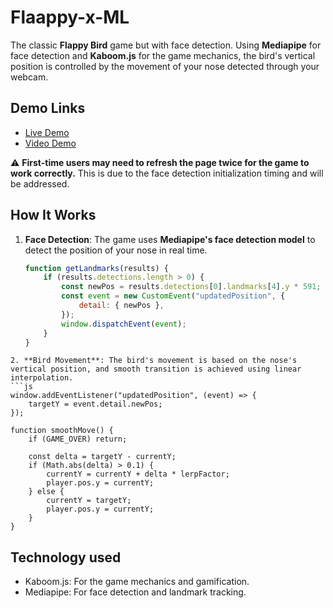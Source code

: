 # Flaappy-x-ML

The classic **Flappy Bird** game but with face detection. Using **Mediapipe** for face detection and **Kaboom.js** for the game mechanics, the bird's vertical position is controlled by the movement of your nose detected through your webcam.

## Demo Links

- [Live Demo](#)  
- [Video Demo](#)

⚠️ **First-time users may need to refresh the page twice for the game to work correctly.** This is due to the face detection initialization timing and will be addressed.

## How It Works

1. **Face Detection**: The game uses **Mediapipe's face detection model** to detect the position of your nose in real time.
   
   ```js
   function getLandmarks(results) {
       if (results.detections.length > 0) {
           const newPos = results.detections[0].landmarks[4].y * 591;
           const event = new CustomEvent("updatedPosition", {
               detail: { newPos },
           });
           window.dispatchEvent(event);
       }
   }
```
2. **Bird Movement**: The bird's movement is based on the nose's vertical position, and smooth transition is achieved using linear interpolation.
```js
window.addEventListener("updatedPosition", (event) => {
    targetY = event.detail.newPos;
});

function smoothMove() {
    if (GAME_OVER) return;

    const delta = targetY - currentY;
    if (Math.abs(delta) > 0.1) {
        currentY = currentY + delta * lerpFactor;
        player.pos.y = currentY;
    } else {
        currentY = targetY;
        player.pos.y = currentY;
    }
}
```
## Technology used
- Kaboom.js: For the game mechanics and gamification.
- Mediapipe: For face detection and landmark tracking.

  

